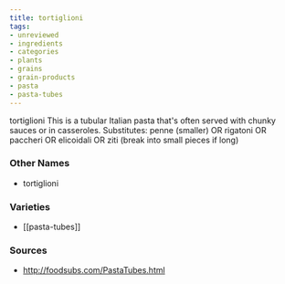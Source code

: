 ```yaml
---
title: tortiglioni
tags:
- unreviewed
- ingredients
- categories
- plants
- grains
- grain-products
- pasta
- pasta-tubes
---
```

tortiglioni This is a tubular Italian pasta that's often served with chunky sauces or in casseroles. Substitutes: penne (smaller) OR rigatoni OR paccheri OR elicoidali OR ziti (break into small pieces if long)

### Other Names

* tortiglioni

### Varieties

* [[pasta-tubes]]

### Sources
* http://foodsubs.com/PastaTubes.html
